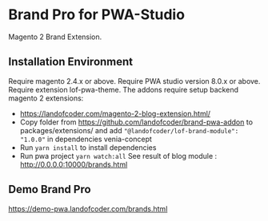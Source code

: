 # Brand Pro for PWA-Studio

Magento 2 Brand Extension.

## Installation Environment
Require magento 2.4.x or above.
Require PWA studio version 8.0.x or above.
Require extension lof-pwa-theme.
The addons require setup backend magento 2 extensions:
- https://landofcoder.com/magento-2-blog-extension.html/
- Copy folder from https://github.com/landofcoder/brand-pwa-addon to packages/extensions/
and add ```"@landofcoder/lof-brand-module": "1.0.0"``` in dependencies venia-concept
- Run ```yarn install``` to install dependencies
- Run pwa project ```yarn watch:all```
See result of blog module : http://0.0.0.0:10000/brands.html
## Demo Brand Pro
https://demo-pwa.landofcoder.com/brands.html
